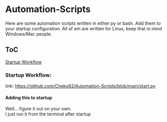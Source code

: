 # Automation-Scripts
Here are some automation scripts written in either py or bash. Add them to your startup configuration. All of em are written for Linux, keep that in mind Windows/Mac people.

## ToC
[Startup Workflow](https://github.com/Cheko82/Automation-Scripts/blob/main/start.py)


### Startup Workflow:
link: https://github.com/Cheko82/Automation-Scripts/blob/main/start.py<br>
#### Adding this to startup
Well... figure it out on your own.<br>
I just run it from the terminal after startup
